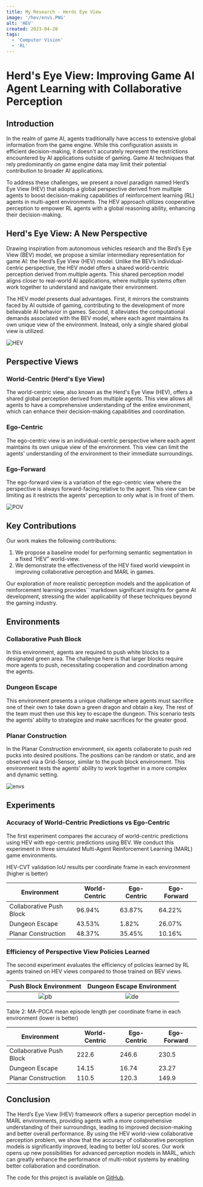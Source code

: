 ```yaml
---
title: My Research - Herds Eye View
image: '/hev/envs.PNG'
alt: 'HEV'
created: 2023-04-20
tags:
  - 'Computer Vision'
  - 'RL'
---
```


# Herd's Eye View: Improving Game AI Agent Learning with Collaborative Perception

## Introduction

In the realm of game AI, agents traditionally have access to extensive global information from the game engine. While this configuration assists in efficient decision-making, it doesn't accurately represent the restrictions encountered by AI applications outside of gaming. Game AI techniques that rely predominantly on game engine data may limit their potential contribution to broader AI applications.

To address these challenges, we present a novel paradigm named Herd’s Eye View (HEV) that adopts a global perspective derived from multiple agents to boost decision-making capabilities of reinforcement learning (RL) agents in multi-agent environments. The HEV approach utilizes cooperative perception to empower RL agents with a global reasoning ability, enhancing their decision-making.

## Herd's Eye View: A New Perspective

Drawing inspiration from autonomous vehicles research and the Bird’s Eye View (BEV) model, we propose a similar intermediary representation for game AI: the Herd’s Eye View (HEV) model. Unlike the BEV’s individual-centric perspective, the HEV model offers a shared world-centric perception derived from multiple agents. This shared perception model aligns closer to real-world AI applications, where multiple systems often work together to understand and navigate their environment.

The HEV model presents dual advantages. First, it mirrors the constraints faced by AI outside of gaming, contributing to the development of more believable AI behavior in games. Second, it alleviates the computational demands associated with the BEV model, where each agent maintains its own unique view of the environment. Instead, only a single shared global view is utilized.

![HEV](./HEVMethod.png)

## Perspective Views

### World-Centric (Herd's Eye View)

The world-centric view, also known as the Herd's Eye View (HEV), offers a shared global perception derived from multiple agents. This view allows all agents to have a comprehensive understanding of the entire environment, which can enhance their decision-making capabilities and coordination.

### Ego-Centric

The ego-centric view is an individual-centric perspective where each agent maintains its own unique view of the environment. This view can limit the agents' understanding of the environment to their immediate surroundings.

### Ego-Forward

The ego-forward view is a variation of the ego-centric view where the perspective is always forward-facing relative to the agent. This view can be limiting as it restricts the agents' perception to only what is in front of them.

![POV](./POVFigure.png)

## Key Contributions

Our work makes the following contributions:

1. We propose a baseline model for performing semantic segmentation in a fixed ”HEV” world-view.
2. We demonstrate the effectiveness of the HEV fixed world viewpoint in improving collaborative perception and MARL in games.

Our exploration of more realistic perception models and the application of reinforcement learning provides```markdown
significant insights for game AI development, stressing the wider applicability of these techniques beyond the gaming industry.

## Environments

### Collaborative Push Block

In this environment, agents are required to push white blocks to a designated green area. The challenge here is that larger blocks require more agents to push, necessitating cooperation and coordination among the agents.

### Dungeon Escape

This environment presents a unique challenge where agents must sacrifice one of their own to take down a green dragon and obtain a key. The rest of the team must then use this key to escape the dungeon. This scenario tests the agents' ability to strategize and make sacrifices for the greater good.

### Planar Construction

In the Planar Construction environment, six agents collaborate to push red pucks into desired positions. The positions can be random or static, and are observed via a Grid-Sensor, similar to the push block environment. This environment tests the agents' ability to work together in a more complex and dynamic setting.

![envs](./envs.PNG)

## Experiments

### Accuracy of World-Centric Predictions vs Ego-Centric

The first experiment compares the accuracy of world-centric predictions using HEV with ego-centric predictions using BEV. We conduct this experiment in three simulated Multi-Agent Reinforcement Learning (MARL) game environments.

HEV-CVT validation IoU results per coordinate frame in each environment (higher is better)

| Environment              | World-Centric | Ego-Centric | Ego-Forward |
| ------------------------ | ------------- | ----------- | ----------- |
| Collaborative Push Block | 96.94%        | 63.87%      | 64.22%      |
| Dungeon Escape           | 43.53%        | 1.82%       | 26.07%      |
| Planar Construction      | 48.37%        | 35.45%      | 10.16%      |

### Efficiency of Perspective View Policies Learned

The second experiment evaluates the efficiency of policies learned by RL agents trained on HEV views compared to those trained on BEV views.

| Push Block Environment | Dungeon Escape Environment |
| :--------------------: | :------------------------: |
| ![pb](./pushblock.gif) |  ![de](dungeonescape.gif)  |

Table 2: MA-POCA mean episode length per coordinate frame in each environment (lower is better)

| Environment              | World-Centric | Ego-Centric | Ego-Forward |
| ------------------------ | ------------- | ----------- | ----------- |
| Collaborative Push Block | 222.6         | 246.6       | 230.5       |
| Dungeon Escape           | 14.15         | 16.74       | 23.27       |
| Planar Construction      | 110.5         | 120.3       | 149.9       |

## Conclusion

The Herd’s Eye View (HEV) framework offers a superior perception model in MARL environments, providing agents with a more comprehensive understanding of their surroundings, leading to improved decision-making and better overall performance. By using the HEV world-view collaborative perception problem, we show that the accuracy of collaborative perception models is significantly improved, leading to better IoU scores. Our work opens up new possibilities for advanced perception models in MARL, which can greatly enhance the performance of multi-robot systems by enabling better collaboration and coordination.

The code for this project is available on [GitHub](https://github.com/andrewnash/Herds-Eye-View).

